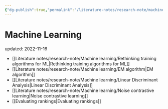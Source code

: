 ```yaml
---
{"dg-publish":true,"permalink":"/literature-notes/research-note/machine-learning/machine-learning/","dgHomeLink":true,"dgPassFrontmatter":false}
---
```



# Machine Learning
updated: 2022-11-16

- [[Literature notes/research-note/Machine learning/Rethinking training algorithms for ML|Rethinking training algorithms for ML]]
- [[Literature notes/research-note/Machine learning/EM algorithm|EM algorithm]]
- [[Literature notes/research-note/Machine learning/Linear Discriminant Analysis|Linear Discriminant Analysis]]
- [[Literature notes/research-note/Machine learning/Noise contrastive learning|Noise contrastive learning]]
- [[Evaluating rankings|Evaluating rankings]]